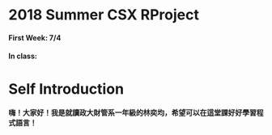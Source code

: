 # 2018 Summer CSX RProject
#### First Week: 7/4
#### In class:


# Self Introduction
#### 嗨！大家好！我是就讀政大財管系一年級的林奕均，希望可以在這堂課好好學習程式語言！
